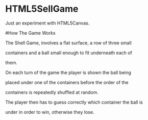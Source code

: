 # HTML5SellGame
Just an experiment with HTML5Canvas.

#How The Game Works

The Shell Game, involves a flat surface, a row of three small

containers and a ball small enough to fit underneath each of

them.

On each turn of the game the player is shown the ball being

placed under one of the containers before the order of the

containers is repeatedly shuffled at random.

The player then has to guess correctly which container the ball is

under in order to win, otherwise they lose.
